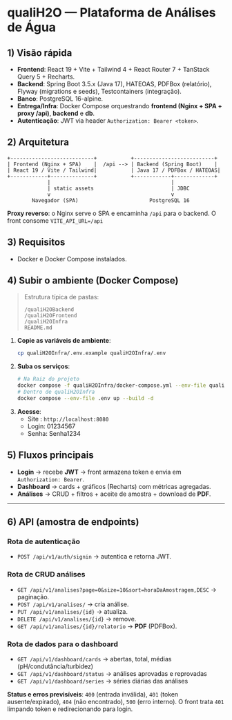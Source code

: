 # qualiH2O — Plataforma de Análises de Água

## 1) Visão rápida
- **Frontend**: React 19 + Vite + Tailwind 4 + React Router 7 + TanStack Query 5 + Recharts.
- **Backend**: Spring Boot 3.5.x (Java 17), HATEOAS, PDFBox (relatório), Flyway (migrations e seeds), Testcontainers (integração).
- **Banco**: PostgreSQL 16-alpine.
- **Entrega/Infra**: Docker Compose orquestrando **frontend (Nginx + SPA + proxy /api)**, **backend** e **db**.
- **Autenticação**: JWT via header `Authorization: Bearer <token>`.

## 2) Arquitetura
```
+---------------------------+           +--------------------------+
| Frontend (Nginx + SPA)    |  /api --> | Backend (Spring Boot)    |
| React 19 / Vite / Tailwind|           | Java 17 / PDFBox / HATEOAS|
+------------+--------------+           +------------+-------------+
             |                                       |
             | static assets                         | JDBC
             v                                       v
        Navegador (SPA)                       PostgreSQL 16
```
**Proxy reverso**: o Nginx serve o SPA e encaminha `/api` para o backend. O front consome `VITE_API_URL=/api`

## 3) Requisitos
- Docker e Docker Compose instalados.

## 4) Subir o ambiente (Docker Compose)
> Estrutura típica de pastas:
>
> ```
> /qualiH2OBackend
> /qualiH2OFrontend
> /qualiH2OInfra  
> README.md
> ```

1. **Copie as variáveis de ambiente**:
   ```bash
   cp qualiH2OInfra/.env.example qualiH2OInfra/.env
   ```
2. **Suba os serviços**:
   ```bash
   # Na Raiz do projeto
   docker compose -f qualiH2OInfra/docker-compose.yml --env-file qualiH2OInfra/.env up -d --build
   # Dentro de qualiH2OInfra
   docker compose --env-file .env up --build -d
   ```
3. **Acesse**:
   - Site : `http://localhost:8080` 
   - Login: 01234567
   - Senha: Senha1234

## 5) Fluxos principais
- **Login** → recebe **JWT** → front armazena token e envia em `Authorization: Bearer`.
- **Dashboard** → cards + gráficos (Recharts) com métricas agregadas.
- **Análises** → CRUD + filtros + aceite de amostra + download de **PDF**.

---

## 6) API (amostra de endpoints)

### Rota de autenticação
- `POST /api/v1/auth/signin` → autentica e retorna JWT.
### Rota de CRUD análises
- `GET /api/v1/analises?page=0&size=10&sort=horaDaAmostragem,DESC` → paginação.
- `POST /api/v1/analises/` → cria análise.
- `PUT /api/v1/analises/{id}` → atualiza.
- `DELETE /api/v1/analises/{id}` → remove.
- `GET /api/v1/analises/{id}/relatorio` → **PDF** (PDFBox).
### Rota de dados para o dashboard
- `GET /api/v1/dashboard/cards` → abertas, total, médias (pH/condutância/turbidez)
- `GET /api/v1/dashboard/status` → análises aprovadas e reprovadas
- `GET /api/v1/dashboard/series` → séries diárias das análises

**Status e erros previsíveis**: `400` (entrada inválida), `401` (token ausente/expirado), `404` (não encontrado), `500` (erro interno). O front trata `401` limpando token e redirecionando para login.
